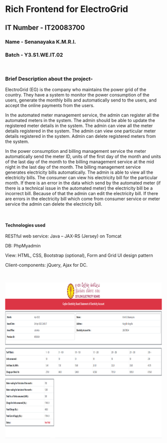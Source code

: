 # Rich Frontend for ElectroGrid 

## IT Number - IT20083700


### Name - Senanayaka K.M.R.I.

### Batch - Y3.S1.WE.IT.02

<br/>

### Brief Description about the project-
ElectroGrid (EG) is the company who maintains the power grid of the country. They have a system to 
monitor the power consumption of the users, generate the monthly bills and automatically send to the 
users, and accept the online payments from the users.

In the automated meter management service, the admin can register all the automated meters in the system. 
The admin should be able to update the registered meter details in the system. The admin can view all the
meter details registered in the system. The admin can view one particular meter details registered in the 
system. Admin can delete registered meters from the system. 

In the power consumption and billing management service the meter automatically send the meter ID, 
units of the first day of the month and units of the last day of the month to the billing management 
service at the mid night in the last day of the month. The billing management service generates 
electricity bills automatically. The admin is able to view all the electricity bills. 
The consumer can view his electricity bill for the particular month. If there is an error in the data 
which send by the automated meter (if there is a technical issue in the automated meter) the electricity 
bill be a incorrect bill. Because of that the admin can edit the electricity bill. If there are errors in 
the electricity bill which come from consumer service or meter service the admin can delete the electricity bill.

<br/>

#### Technologies used

RESTful web service: Java – JAX-RS (Jersey) on Tomcat
<br/>

DB: PhpMyadmin
<br/>

View: HTML, CSS, Bootstrap (optional), Form and Grid UI design pattern
<br/>

Client-components: jQuery, Ajax for DC.

<br/>
<br/>

<img src="images/bill.PNG" width = "800" height = "500" >
